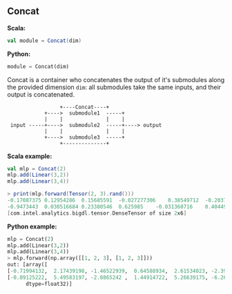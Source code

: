 ## Concat ##

**Scala:**
```scala
val module = Concat(dim)
```
**Python:**
```python
module = Concat(dim)
```

Concat is a container who concatenates the output of it's submodules along the
provided dimension `dim`: all submodules take the same inputs, and their output is
concatenated.
```
                 +----Concat----+
            +---->  submodule1  -----+
            |    |              |    |
 input -----+---->  submodule2  -----+----> output
            |    |              |    |
            +---->  submodule3  -----+
                 +--------------+
```

**Scala example:**
```scala
val mlp = Concat(2)
mlp.add(Linear(3,2))
mlp.add(Linear(3,4))

> print(mlp.forward(Tensor(2, 3).rand()))
-0.17087375	0.12954286	0.15685591	-0.027277306	0.38549712	-0.20375136
-0.9473443	0.030516684	0.23380546	0.625985	-0.031360716	0.40449825
[com.intel.analytics.bigdl.tensor.DenseTensor of size 2x6]
```

**Python example:**
```python
mlp = Concat(2)
mlp.add(Linear(3,2))
mlp.add(Linear(3,4))
> mlp.forward(np.array([[1, 2, 3], [1, 2, 3]]))
out: [array([
[-0.71994132,  2.17439198, -1.46522939,  0.64588934,  2.61534023, -2.39528942],
[-0.89125222,  5.49583197, -2.8865242 ,  1.44914722,  5.26639175, -6.26586771]]
      dtype=float32)]

```
